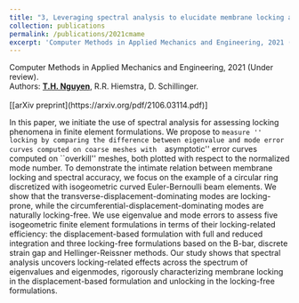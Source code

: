 ```yaml
---
title: "3, Leveraging spectral analysis to elucidate membrane locking and unlocking in isogeometric finite element formulations of the curved Euler-Bernoulli beam"
collection: publications
permalink: /publications/2021cmame
excerpt: 'Computer Methods in Applied Mechanics and Engineering, 2021 (Under review). Read more.'
---
```


<div class="small">
   Computer Methods in Applied Mechanics and Engineering, 2021 (Under review).
</div>

<div class="small">
   Authors: <u><strong>T.H. Nguyen</strong></u>, R.R. Hiemstra, D. Schillinger. 
</div><br/>
[[arXiv preprint](https://arxiv.org/pdf/2106.03114.pdf)]

In this paper, we initiate the use of spectral analysis for assessing locking phenomena in finite element formulations. We propose to ``measure '' locking by comparing the difference between eigenvalue and mode error curves computed on coarse meshes with 
``asymptotic''
error curves computed on ``overkill'' meshes, both plotted with respect to the normalized mode number. To demonstrate the intimate relation between membrane locking and spectral accuracy, we focus on the example of a circular ring discretized with isogeometric curved Euler-Bernoulli beam elements. We show that the transverse-displacement-dominating modes are locking-prone, while the circumferential-displacement-dominating modes are naturally locking-free. We use eigenvalue and mode errors to assess five isogeometric finite element formulations in terms of their locking-related efficiency: the displacement-based formulation with full and reduced integration and three locking-free formulations based on the B-bar, discrete strain gap and Hellinger-Reissner methods. Our study shows that spectral analysis uncovers locking-related effects across the spectrum of eigenvalues and eigenmodes, rigorously characterizing membrane locking in the displacement-based formulation and unlocking in the locking-free formulations. 

